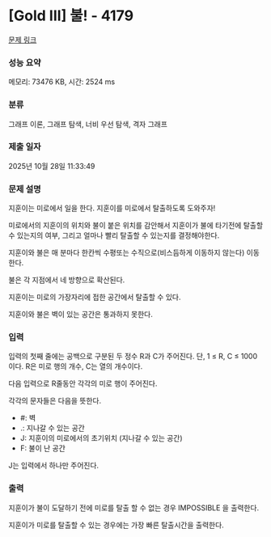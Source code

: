 # [Gold III] 불! - 4179 

[문제 링크](https://www.acmicpc.net/problem/4179) 

### 성능 요약

메모리: 73476 KB, 시간: 2524 ms

### 분류

그래프 이론, 그래프 탐색, 너비 우선 탐색, 격자 그래프

### 제출 일자

2025년 10월 28일 11:33:49

### 문제 설명

<p>지훈이는 미로에서 일을 한다. 지훈이를 미로에서 탈출하도록 도와주자!</p>

<p>미로에서의 지훈이의 위치와 불이 붙은 위치를 감안해서 지훈이가 불에 타기전에 탈출할 수 있는지의 여부, 그리고 얼마나 빨리 탈출할 수 있는지를 결정해야한다.</p>

<p>지훈이와 불은 매 분마다 한칸씩 수평또는 수직으로(비스듬하게 이동하지 않는다)  이동한다. </p>

<p>불은 각 지점에서 네 방향으로 확산된다. </p>

<p>지훈이는 미로의 가장자리에 접한 공간에서 탈출할 수 있다. </p>

<p>지훈이와 불은 벽이 있는 공간은 통과하지 못한다.</p>

### 입력 

 <p>입력의 첫째 줄에는 공백으로 구분된 두 정수 R과 C가 주어진다. 단, 1 ≤ R, C ≤ 1000 이다. R은 미로 행의 개수, C는 열의 개수이다.</p>

<p>다음 입력으로 R줄동안 각각의 미로 행이 주어진다.</p>

<p> 각각의 문자들은 다음을 뜻한다.</p>

<ul>
	<li>#: 벽</li>
	<li>.: 지나갈 수 있는 공간</li>
	<li>J: 지훈이의 미로에서의 초기위치 (지나갈 수 있는 공간)</li>
	<li>F: 불이 난 공간</li>
</ul>

<p>J는 입력에서 하나만 주어진다.</p>

### 출력 

 <p>지훈이가 불이 도달하기 전에 미로를 탈출 할 수 없는 경우 IMPOSSIBLE 을 출력한다.</p>

<p>지훈이가 미로를 탈출할 수 있는 경우에는 가장 빠른 탈출시간을 출력한다. </p>

